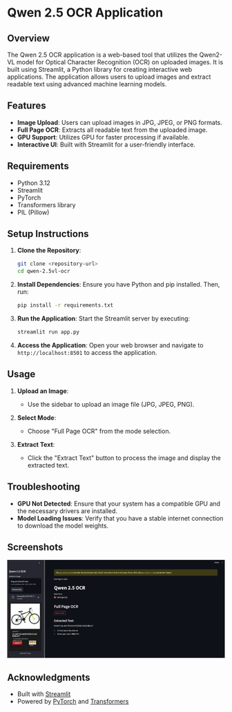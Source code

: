 # Qwen 2.5 OCR Application

## Overview

The Qwen 2.5 OCR application is a web-based tool that utilizes the Qwen2-VL model for Optical Character Recognition (OCR) on uploaded images. It is built using Streamlit, a Python library for creating interactive web applications. The application allows users to upload images and extract readable text using advanced machine learning models.

## Features

- **Image Upload**: Users can upload images in JPG, JPEG, or PNG formats.
- **Full Page OCR**: Extracts all readable text from the uploaded image.
- **GPU Support**: Utilizes GPU for faster processing if available.
- **Interactive UI**: Built with Streamlit for a user-friendly interface.

## Requirements

- Python 3.12
- Streamlit
- PyTorch
- Transformers library
- PIL (Pillow)

## Setup Instructions

1. **Clone the Repository**:
   ```bash
   git clone <repository-url>
   cd qwen-2.5vl-ocr
   ```

2. **Install Dependencies**:
   Ensure you have Python and pip installed. Then, run:
   ```bash
   pip install -r requirements.txt
   ```

3. **Run the Application**:
   Start the Streamlit server by executing:
   ```bash
   streamlit run app.py
   ```

4. **Access the Application**:
   Open your web browser and navigate to `http://localhost:8501` to access the application.

## Usage

1. **Upload an Image**:
   - Use the sidebar to upload an image file (JPG, JPEG, PNG).

2. **Select Mode**:
   - Choose "Full Page OCR" from the mode selection.

3. **Extract Text**:
   - Click the "Extract Text" button to process the image and display the extracted text.

## Troubleshooting

- **GPU Not Detected**: Ensure that your system has a compatible GPU and the necessary drivers are installed.
- **Model Loading Issues**: Verify that you have a stable internet connection to download the model weights.

## Screenshots

![](screens/image.png)

## Acknowledgments

- Built with [Streamlit](https://streamlit.io/)
- Powered by [PyTorch](https://pytorch.org/) and [Transformers](https://huggingface.co/transformers/)

